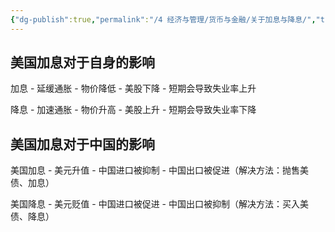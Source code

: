 ```yaml
---
{"dg-publish":true,"permalink":"/4 经济与管理/货币与金融/关于加息与降息/","title":"关于加息与降息"}
---
```



## 美国加息对于自身的影响
加息 - 延缓通胀 - 物价降低 - 美股下降 - 短期会导致失业率上升

降息 - 加速通胀 - 物价升高 - 美股上升 - 短期会导致失业率下降

## 美国加息对于中国的影响
美国加息 - 美元升值 - 中国进口被抑制 - 中国出口被促进（解决方法：抛售美债、加息）

美国降息 - 美元贬值 - 中国进口被促进 - 中国出口被抑制（解决方法：买入美债、降息）